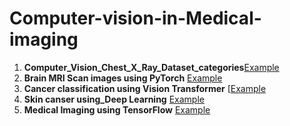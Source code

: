 # Computer-vision-in-Medical-imaging

1. **Computer_Vision_Chest_X_Ray_Dataset_categories**[Example](https://github.com/pythonuzgit/Computer-vision-in-Medical-imaging/blob/main/Computer-vision-in-Medical-imaging%20/Computer_Vision_Chest_X_Ray_Dataset_categories.ipynb)
1. **Brain MRI Scan images using PyTorch** [Example](https://github.com/pythonuzgit/Computer-vision-in-Medical-imaging/blob/main/Computer-vision-in-Medical-imaging%20/Brain_MRI_Scan_images_using_PyTorch.ipynb)
1. **Cancer classification using Vision Transformer** [[Example](https://github.com/pythonuzgit/Computer-vision-in-Medical-imaging/blob/main/Computer-vision-in-Medical-imaging%20/Cancer_classification_using_Vision_Transformer.ipynb)
2. **Skin canser using_Deep Learning** [Example](https://github.com/pythonuzgit/Computer-vision-in-Medical-imaging/blob/main/Computer-vision-in-Medical-imaging%20/Skin_canser_using_Deep_Learning.ipynb)
3. **Medical Imaging using TensorFlow** [Example](https://github.com/pythonuzgit/Computer-vision-in-Medical-imaging/blob/main/Computer-vision-in-Medical-imaging%20/Medical_Imaging_using_TensorFlow.ipynb)
